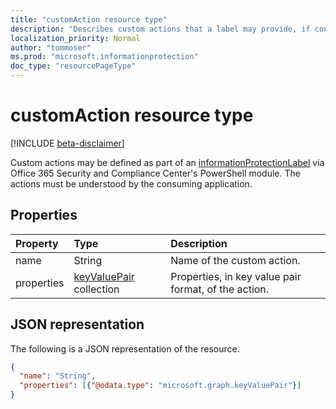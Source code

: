 ```yaml
---
title: "customAction resource type"
description: "Describes custom actions that a label may provide, if configured by the administrator."
localization_priority: Normal
author: "tommoser"
ms.prod: "microsoft.informationprotection"
doc_type: "resourcePageType"
---
```


# customAction resource type

[!INCLUDE [beta-disclaimer](../../includes/beta-disclaimer.md)]

Custom actions may be defined as part of an [informationProtectionLabel](informationProtectionLabel.md) via Office 365 Security and Compliance Center's PowerShell module. The actions must be understood by the consuming application.

## Properties

| Property   | Type                                       | Description                                          |
| :--------- | :----------------------------------------- | :--------------------------------------------------- |
| name       | String                                     | Name of the custom action.                           |
| properties | [keyValuePair](keyvaluepair.md) collection | Properties, in key value pair format, of the action. |

## JSON representation

The following is a JSON representation of the resource.

<!-- {
  "blockType": "resource",
  "optionalProperties": [

  ],
  "@odata.type": "microsoft.graph.customAction",
  "baseType": "microsoft.informationProtection.informationProtectionAction"
}-->

```json
{
  "name": "String",
  "properties": [{"@odata.type": "microsoft.graph.keyValuePair"}]
}
```

<!-- uuid: 16cd6b66-4b1a-43a1-adaf-3a886856ed98
2019-02-04 14:57:30 UTC -->
<!-- {
  "type": "#page.annotation",
  "description": "customAction resource",
  "keywords": "",
  "section": "documentation",
  "tocPath": ""
}-->